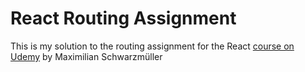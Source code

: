 # React Routing Assignment

This is my solution to the routing assignment for the React [course on Udemy](https://www.udemy.com/react-the-complete-guide-incl-redux) by Maximilian Schwarzmüller